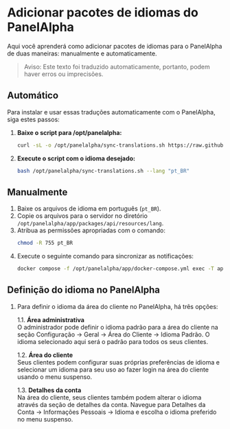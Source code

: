 # Adicionar pacotes de idiomas do PanelAlpha

Aqui você aprenderá como adicionar pacotes de idiomas para o PanelAlpha de duas maneiras: manualmente e automaticamente.

> Aviso: Este texto foi traduzido automaticamente, portanto, podem haver erros ou imprecisões.

## Automático

Para instalar e usar essas traduções automaticamente com o PanelAlpha, siga estes passos:

1. <b>Baixe o script para /opt/panelalpha:</b>
    ```sh
    curl -sL -o /opt/panelalpha/sync-translations.sh https://raw.githubusercontent.com/panelalpha/PanelAlpha-Translations/feature/sync-translations/scripts/sync-translations.sh
    ```

2. <b>Execute o script com o idioma desejado:</b>
    ```sh
    bash /opt/panelalpha/sync-translations.sh --lang "pt_BR"
    ```

## Manualmente

1. Baixe os arquivos de idioma em português (`pt_BR`).
2. Copie os arquivos para o servidor no diretório `/opt/panelalpha/app/packages/api/resources/lang`.
3. Atribua as permissões apropriadas com o comando:
   ```sh
   chmod -R 755 pt_BR
   ```
4. Execute o seguinte comando para sincronizar as notificações:
    ```sh
    docker compose -f /opt/panelalpha/app/docker-compose.yml exec -T api php artisan notifications:sync
    ```

## Definição do idioma no PanelAlpha

1. Para definir o idioma da área do cliente no PanelAlpha, há três opções:

    1.1. <b>Área administrativa</b> <br> O administrador pode definir o idioma padrão para a área do cliente na seção Configuração → Geral → Área do Cliente → Idioma Padrão. O idioma selecionado aqui será o padrão para todos os seus clientes.

    1.2. <b>Área do cliente</b> <br> Seus clientes podem configurar suas próprias preferências de idioma e selecionar um idioma para seu uso ao fazer login na área do cliente usando o menu suspenso.

    1.3. <b>Detalhes da conta</b> <br> Na área do cliente, seus clientes também podem alterar o idioma através da seção de detalhes da conta. Navegue para Detalhes da Conta → Informações Pessoais → Idioma e escolha o idioma preferido no menu suspenso.
